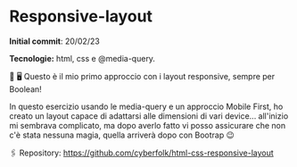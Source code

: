# Responsive-layout

**Initial commit**: 20/02/23

**Tecnologie:** html, css e @media-query.

📱 🖥️ Questo è il mio primo approccio con i layout responsive, sempre per Boolean!

In questo esercizio usando le media-query e un approccio Mobile First, ho creato un layout capace di adattarsi alle dimensioni di vari device... all'inizio mi sembrava complicato, ma dopo averlo fatto vi posso assicurare che non c'è stata nessuna magia, quella arriverà dopo con Bootrap 😉

🖇️ Repository:
https://github.com/cyberfolk/html-css-responsive-layout

